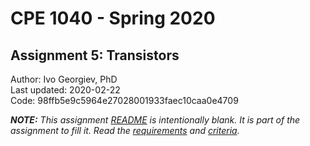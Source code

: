 # CPE 1040 - Spring 2020

## Assignment 5: Transistors

Author: Ivo Georgiev, PhD  
Last updated: 2020-02-22  
Code: 98ffb5e9c5964e27028001933faec10caa0e4709  

_**NOTE:** This assignment [README](README.md) is _intentionally_ blank. It is part of the assignment to fill it. Read the [requirements](requirements.md) and [criteria](criteria.md)._
